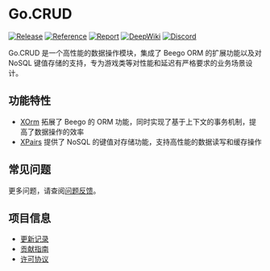 # Go.CRUD

[![Release](https://img.shields.io/github/v/tag/eframework-io/Go.CRUD?logo=github)](https://github.com/eframework-io/Go.CRUD/tags)
[![Reference](https://pkg.go.dev/badge/github.com/eframework-io/Go.CRUD.svg)](https://pkg.go.dev/github.com/eframework-io/Go.CRUD)
[![Report](https://goreportcard.com/badge/github.com/eframework-io/Go.CRUD)](https://goreportcard.com/report/github.com/eframework-io/Go.CRUD)
[![DeepWiki](https://img.shields.io/badge/DeepWiki-Explore-blue)](https://deepwiki.com/eframework-io/Go.CRUD)
[![Discord](https://img.shields.io/discord/1422114598835851286?label=Discord&logo=discord)](https://discord.gg/XMPx2wXSz3)

Go.CRUD 是一个高性能的数据操作模块，集成了 Beego ORM 的扩展功能以及对 NoSQL 键值存储的支持，专为游戏类等对性能和延迟有严格要求的业务场景设计。

## 功能特性

- [XOrm](XOrm/README.md) 拓展了 Beego 的 ORM 功能，同时实现了基于上下文的事务机制，提高了数据操作的效率
- [XPairs](XPairs/README.md) 提供了 NoSQL 的键值对存储功能，支持高性能的数据读写和缓存操作

## 常见问题

更多问题，请查阅[问题反馈](CONTRIBUTING.md#问题反馈)。

## 项目信息

- [更新记录](CHANGELOG.md)
- [贡献指南](CONTRIBUTING.md)
- [许可协议](LICENSE)
